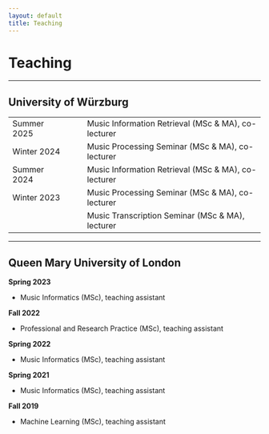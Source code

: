 ```yaml
---
layout: default
title: Teaching
---
```


# Teaching

---

## University of Würzburg

|               |                           |       |
|:------------- |:------------------------- |:----- |
| Summer 2025   | &nbsp;&nbsp;&nbsp;&nbsp;  | Music Information Retrieval (MSc & MA), co-lecturer |
| Winter 2024   | &nbsp;&nbsp;&nbsp;&nbsp;  | Music Processing Seminar (MSc & MA), co-lecturer |
| Summer 2024   | &nbsp;&nbsp;&nbsp;&nbsp;  | Music Information Retrieval (MSc & MA), co-lecturer |
| Winter 2023   | &nbsp;&nbsp;&nbsp;&nbsp;  | Music Processing Seminar (MSc & MA), co-lecturer |
|               | &nbsp;&nbsp;&nbsp;&nbsp;  | Music Transcription Seminar (MSc & MA), lecturer |

---

## Queen Mary University of London

**Spring 2023**
- Music Informatics (MSc), teaching assistant

**Fall 2022**
- Professional and Research Practice (MSc), teaching assistant

**Spring 2022**
- Music Informatics (MSc), teaching assistant

**Spring 2021**
- Music Informatics (MSc), teaching assistant

**Fall 2019**
- Machine Learning (MSc), teaching assistant
